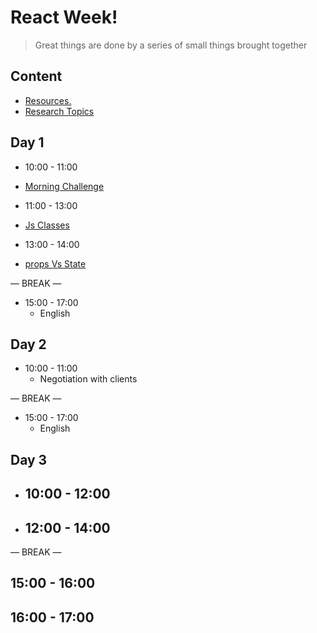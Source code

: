 
# React  Week!

> Great things are done by a series of small things brought together

  

## Content

  


- [Resources.](./resources.md)
- [Research Topics](./research-topics.md)

  

  

## Day 1

  

- 10:00 - 11:00
 - [Morning Challenge](./Morning.md)

- 11:00 - 13:00
 - [Js Classes](./classes.md)

- 13:00 - 14:00
 - [props Vs State](./props.md)

— BREAK —

- 15:00 - 17:00
  - English 


## Day 2
 
- 10:00 - 11:00
  - Negotiation with clients 
 

— BREAK —

- 15:00 - 17:00
  - English


## Day 3
 
- 10:00 - 12:00
  - 

- 12:00 - 14:00 
    - 

— BREAK —

15:00 - 16:00 
  - 

16:00 - 17:00 
  -  






